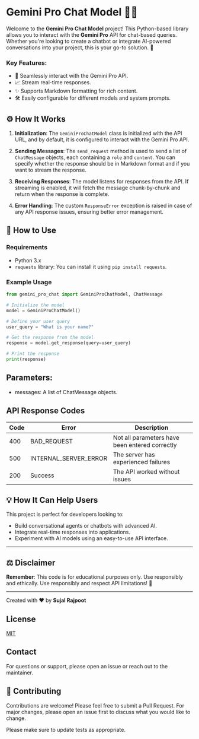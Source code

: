 # Gemini Pro Chat Model 🤖✨

Welcome to the **Gemini Pro Chat Model** project! This Python-based library allows you to interact with the **Gemini Pro** API for chat-based queries. Whether you're looking to create a chatbot or integrate AI-powered conversations into your project, this is your go-to solution. 🚀

### Key Features:
- 💬 Seamlessly interact with the Gemini Pro API.
- 📈 Stream real-time responses.
- ✨ Supports Markdown formatting for rich content.
- 🛠️ Easily configurable for different models and system prompts.

## ⚙️ How It Works

1. **Initialization**:
   The `GeminiProChatModel` class is initialized with the API URL, and by default, it is configured to interact with the Gemini Pro API.

2. **Sending Messages**:
   The `send_request` method is used to send a list of `ChatMessage` objects, each containing a `role` and `content`. You can specify whether the response should be in Markdown format and if you want to stream the response.

3. **Receiving Responses**:
   The model listens for responses from the API. If streaming is enabled, it will fetch the message chunk-by-chunk and return when the response is complete.

4. **Error Handling**:
   The custom `ResponseError` exception is raised in case of any API response issues, ensuring better error management.

## 🔧 How to Use

### Requirements

- Python 3.x
- `requests` library: You can install it using `pip install requests`.

### Example Usage

```python
from gemini_pro_chat import GeminiProChatModel, ChatMessage

# Initialize the model
model = GeminiProChatModel()

# Define your user query
user_query = "What is your name?"

# Get the response from the model
response = model.get_response(query=user_query)

# Print the response
print(response)
```

## Parameters:
- messages: A list of ChatMessage objects.

## API Response Codes

| **Code** | **Error**                 | **Description**                                             |
|----------|---------------------------|-------------------------------------------------------------|
| 400      | BAD_REQUEST               | Not all parameters have been entered correctly             |
| 500      | INTERNAL_SERVER_ERROR     | The server has experienced failures                        |
| 200      | Success                   | The API worked without issues                              |

## 💡 How It Can Help Users
This project is perfect for developers looking to:

- Build conversational agents or chatbots with advanced AI.
- Integrate real-time responses into applications.
- Experiment with AI models using an easy-to-use API interface.
---

## ⚖️ Disclaimer
**Remember**: This code is for educational purposes only. Use responsibly and ethically. Use responsibly and respect API limitations! 🚀

---

Created with ❤️ by **Sujal Rajpoot**

## License

[MIT](https://choosealicense.com/licenses/mit/)

## Contact
For questions or support, please open an issue or reach out to the maintainer.

## 🤝 Contributing

Contributions are welcome! Please feel free to submit a Pull Request. For major changes, please open an issue first to discuss what you would like to change.

Please make sure to update tests as appropriate.

